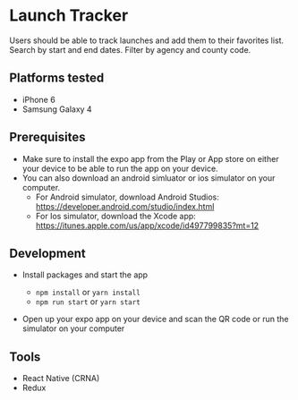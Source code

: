 # Launch Tracker

Users should be able to track launches and add them to their favorites list. Search by start and end dates. Filter by agency and county code.

## Platforms tested 

* iPhone 6
* Samsung Galaxy 4

## Prerequisites

* Make sure to install the expo app from the Play or App store on either your device to be able to run the app on your device.
* You can also download an android simluator or ios simulator on your computer.
  - For Android simulator, download Android Studios: https://developer.android.com/studio/index.html
  - For Ios simulator, download the Xcode app: https://itunes.apple.com/us/app/xcode/id497799835?mt=12

## Development

* Install packages and start the app
    - `npm install` or `yarn install`
    - `npm run start` or `yarn start`

* Open up your expo app on your device and scan the QR code or run the simulator on your computer

## Tools

* React Native (CRNA)
* Redux

